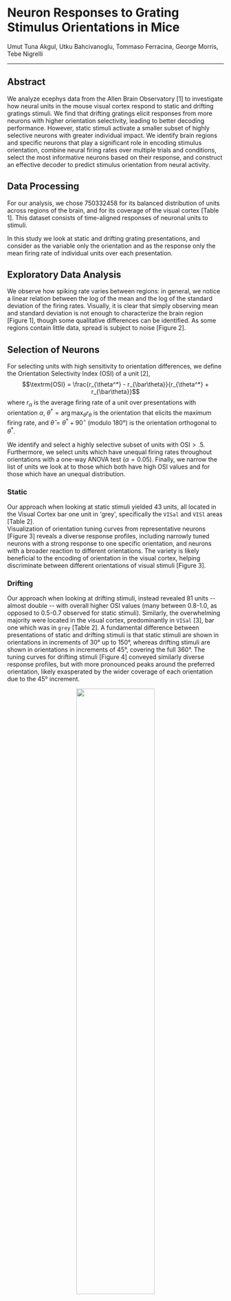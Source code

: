 # Neuron Responses to Grating Stimulus Orientations in Mice

Umut Tuna Akgul, Utku Bahcivanoglu, Tommaso Ferracina, George Morris, Tebe Nigrelli

---

## Abstract

We analyze ecephys data from the Allen Brain Observatory [1] to investigate how neural units in the mouse visual cortex respond to static and drifting gratings stimuli. We find that drifting gratings elicit responses from more neurons with higher orientation selectivity, leading to better decoding performance. However, static stimuli activate a smaller subset of highly selective neurons with greater individual impact. We identify brain regions and specific neurons that play a significant role in encoding stimulus orientation, combine neural firing rates over multiple trials and conditions, select the most informative neurons based on their response, and construct an effective decoder to predict stimulus orientation from neural activity.

## Data Processing

For our analysis, we chose $750332458$ for its balanced distribution of units across regions of the brain, and for its coverage of the visual cortex [Table 1].  This dataset consists of time-aligned responses of neuronal units to stimuli.

In this study we look at static and drifting grating presentations, and consider as the variable only the orientation and as the response only the mean firing rate of individual units over each presentation.

## Exploratory Data Analysis

We observe how spiking rate varies between regions: in general, we notice a linear relation between the log of the mean and the log of the standard deviation of the firing rates. Visually, it is clear that simply observing mean and standard deviation is not enough to characterize the brain region [Figure 1], though some qualitative differences can be identified. As some regions contain little data, spread is subject to noise [Figure 2].

## Selection of Neurons

For selecting units with high sensitivity to orientation differences, we define the Orientation Selectivity Index (OSI) of a unit [2],
$$\textrm{OSI} = \frac{r_{\theta^*} - r_{\bar\theta}}{r_{\theta^*} + r_{\bar\theta}}$$
where $r_\alpha$ is the average firing rate of a unit over presentations with orientation $\alpha$, $\theta^* = \arg\max_\theta r_\theta$ is the orientation that elicits the maximum firing rate, and $\bar{\theta} = \theta^* + 90^\circ$ (modulo 180°) is the orientation orthogonal to $\theta^*$.

We identify and select a highly selective subset of units with $\textrm{OSI} > .5$.  Furthermore, we select units which have unequal firing rates throughout orientations with a one-way ANOVA test ($\alpha = 0.05$).  Finally, we narrow the list of units we look at to those which both have high OSI values and for those which have an unequal distribution.

### Static

Our approach when looking at static stimuli yielded 43 units, all located in the Visual Cortex bar one unit in 'grey', specifically the `VISal` and `VISl` areas [Table 2].  
Visualization of orientation tuning curves from representative neurons [Figure 3] reveals a diverse response profiles, including narrowly tuned neurons with a strong response to one specific orientation, and neurons with a broader reaction to different orientations.
The variety is likely beneficial to the encoding of orientation in the visual cortex, helping discriminate between different orientations of visual stimuli [Figure 3].

### Drifting

Our approach when looking at drifting stimuli, instead revealed 81 units -- almost double -- with overall higher OSI values (many between 0.8-1.0, as opposed to 0.5-0.7 observed for static stimuli). Similarly, the overwhelming majority were located in the visual cortex, predominantly in `VISal` [3], bar one which was in `grey` [Table 2]. A fundamental difference between presentations of static and drifting stimuli is that static stimuli are shown in orientations in increments of 30° up to 150°, whereas drifting stimuli are shown in orientations in increments of 45°, covering the full 360°. The tuning curves for drifting stimuli [Figure 4] conveyed similarly diverse response profiles, but with more pronounced peaks around the preferred orientation, likely exasperated by the wider coverage of each orientation due to the 45° increment.

<div align="center">
  <img src="report_images/drifting_unit_mean_orientation.png" width="60%">
  <p><strong>Figure 1:</strong> Mean orientation preference of drifting units</p>
</div>

One interesting phenomenon is the existence of units which show a response to orientations which are 180° apart [Figure 1].  This behaviour suggests these units are more responsive to orinetation than direction of the drifting grating.

For this, we define the Direction Sensitivity Index (DSI) [4], which is the same as the OSI, but where $\bar\theta$ is opposite to $\theta^*$ as opposed to orthogonal.  Only 8 units exhibited a DSI value greater than 0.5, which supports our hypothesis that more units are correlated to orientation than to the drifting itself.

## Decoding Orientation from Neural Activity

To assess whether the activity patterns of orientation-selective neurons could reliably predict stimulus orientation, we implemented a machine learning approach using the spike counts of selected neurons as features. The static dataset consisted of spike count responses to static grating stimuli presented at six distinct orientations. Whereas the drifting dataset the same but from 8 distinct orientations as direction is considered. The classification task involved predicting the stimulus orientation from the corresponding neural activity patterns.

### Data Preparation and Model Training
We constructed a feature matrix with stimulus presentations as rows and the spike counts of a selected neuron as columns, with the target variable being the orientation values. Prior to model training, the dataset was stratified and split into training (70%) and testing (30%) sets to ensure proportional representation of orientation classes. We ended up with 20 presentations per orientation for static dataset whereas only 5 presentations per orientation for drifting dataset, a limitation to be considered. Features were standardized using z score normalization to account for differences in baseline firing rates. We then considered Random Forest Models, SVM with linear kernel and Logistic Regression.

### Classification performance

For static, all models performed with accuracy near 0.85 [Table 3], while drifting performed with near perfect accuracy [Table 4]. In both datasets, logistic regression performed best. The difference in performance can be explained by having more orientation-selective features (81 from 43), with these neurons having higher OSI values, though the existence of resolution changes between static and drifting gratings is possibly affecting decoding. Moreover, our model is limited by having 5 stimulus presentations for drifting and 20 for static.

### Cross condition analysis between static and drifting stimuli

At this point we wanted to dig deeper into the difference in OSI between static and drifting gratings by looking at the distribution of the OSI values [Figure 5].

<div align="center">
<table>
  <tr>
    <th>Measure</th>
    <th>Static Gratings</th>
    <th>Drifting Gratings</th>
  </tr>
  <tr>
    <td>Skewness</td>
    <td>2.258</td>
    <td>1.937</td>
  </tr>
  <tr>
    <td>Kurtosis</td>
    <td>5.009</td>
    <td>3.397</td>
  </tr>
</table>
</div>

The distribution is highly non-normal: few neurons have a high OSI and are responsible for interpreting orientation.

Drifting activates more neurons with high OSI overall.

Static distribution has higher kurtosis (5.009 > 3.397) indicating a narrower sharper peak and heavier tails than drifting. This suggests fewer relatively higher tuned neurons: the drifting nature of the grating is a kind of noise which triggers a greater response. Interestingly we see these results in the feature selection of our random forest models for static and drifting. For static fewer units make up a relatively much larger impact on the models decision than for drifting gratings. As for drifting many units have a high OSI value.

#### Distribution and Overlap of Selective Neurons Across Regions

The distribution of well-tuned neurons across brain regions is very similar, with approximately twice as many well-tuned neurons for drifting compared to static gratings [Figure 6]. Notably, VISl appears to have greater relative importance for static stimuli, whereas VISrl is more prominent for drifting. Furthermore, of the 43 units identified as significant for static gratings, 29 were also significant for drifting gratings. This substantial overlap indicates that many of the same neurons are involved in processing orientation for both stimulus types, which aligns with expectations.

## Limitations and Further Work

Comparing model performance between static and drifting gratings is limited by the high discrepancy in resolution: static has 30° and while 45° in drifting. Further study should eliminate this discrepancy. However, this does not limit comparative analysis for OSI as this uses orthogonal values for stimulus count, the same for both. Our decoder results are further limited by the small number of presentations per orientation. 20 and 5 for static and drifting respectively. This investigation was limited to a single session, for a mouse. Repeating the study with other sessions would validate results. Additionally, our analysis relied solely on mean firing rates across trials, which may overlook informative temporal response patterns that could enhance decoding performance or reveal finer aspects of orientation encoding. Finally, another limitation lies in the nature of the stimulus gratings. For static gratings the spatial frequencies and phases also vary while in drifting the temporal frequency varies. More stringent analysis should control these variables and keep them constant over presentations.

## Conclusion

It is possible to decode gratings orientation from neural response using spike counts. This method is especially effective in drifting gratings, where units have higher OSI values and are selective. However, OSI values for selective neurons in static gratings are much higher, as is apparent from higher kurtosis, and is confirmed by feature importance in the model.

---

## References

[1] Allen Brain Observatory

[2] Ringach DL, Shapley RM, Hawken MJ. Orientation selectivity in macaque V1: diversity and laminar dependence. J Neurosci. 2002

[3] Wang Q, Burkhalter A. Area map of mouse visual cortex. J Comp Neurol. 2007

[4] Niell CM, Stryker MP. Highly selective receptive fields in mouse visual cortex. J Neurosci. 2008

---

## Appendix

### Table 1: Distribution of units across brain regions.

<div align="center">
<table>
  <tr>
    <th>region</th>
    <th>count</th>
  </tr>
  <tr>
    <td>grey</td>
    <td>558</td>
  </tr>
  <tr>
    <td>VISal</td>
    <td>71</td>
  </tr>
  <tr>
    <td>VISp</td>
    <td>63</td>
  </tr>
  <tr>
    <td>VISam</td>
    <td>60</td>
  </tr>
  <tr>
    <td>VISrl</td>
    <td>44</td>
  </tr>
  <tr>
    <td>VISl</td>
    <td>38</td>
  </tr>
  <tr>
    <td>VISpm</td>
    <td>19</td>
  </tr>
  <tr>
    <td>CA1</td>
    <td>16</td>
  </tr>
  <tr>
    <td>CA3</td>
    <td>15</td>
  </tr>
  <tr>
    <td>DG</td>
    <td>7</td>
  </tr>
</table>
</div>

### Table 2: Distribution of units chosen for static and drifting gratings across brain regions.

<div align="center">
<table style="float:left; width:48%">
  <caption>Static gratings</caption>
  <tr>
    <th>region</th>
    <th>count</th>
  </tr>
  <tr>
    <td>VISal</td>
    <td>15</td>
  </tr>
  <tr>
    <td>VISl</td>
    <td>10</td>
  </tr>
  <tr>
    <td>VISp</td>
    <td>9</td>
  </tr>
  <tr>
    <td>VISam</td>
    <td>6</td>
  </tr>
  <tr>
    <td>VISrl</td>
    <td>2</td>
  </tr>
  <tr>
    <td>grey</td>
    <td>1</td>
  </tr>
</table>

<table style="float:right; width:48%">
  <caption>Drifting gratings</caption>
  <tr>
    <th>region</th>
    <th>count</th>
  </tr>
  <tr>
    <td>VISal</td>
    <td>29</td>
  </tr>
  <tr>
    <td>VISp</td>
    <td>19</td>
  </tr>
  <tr>
    <td>VISam</td>
    <td>13</td>
  </tr>
  <tr>
    <td>VISl</td>
    <td>10</td>
  </tr>
  <tr>
    <td>VISrl</td>
    <td>9</td>
  </tr>
  <tr>
    <td>VISpm</td>
    <td>2</td>
  </tr>
  <tr>
    <td>grey</td>
    <td>1</td>
  </tr>
</table>
</div>

<div style="clear:both;"></div>

<div align="center">
  <img src="report_images/unit_firing_rate_statistics.png" width="100%">
  <p><strong>Figure 2:</strong> Firing rate statistics across brain regions.</p>
</div>

<div align="center">
  <img src="report_images/unit_firing_rate_statistics_single.png" width="100%">
  <p><strong>Figure 3:</strong> Individual firing rate statistics for each brain region.</p>
</div>

<div align="center">
  <div style="width:48%; float:left;">
    <img src="report_images/spike_mean_comparison.png" width="100%">
    <p><strong>Figure 4a:</strong> Spike mean: static, drifting</p>
  </div>
  <div style="width:48%; float:right;">
    <img src="report_images/spike_CV_comparison.png" width="100%">
    <p><strong>Figure 4b:</strong> Spike CV: static and drifting</p>
  </div>
  <div style="clear:both;"></div>
  <p><strong>Figure 4:</strong> Comparison of spike mean and coefficient of variation between static and drifting gratings.</p>
</div>

<div align="center">
  <img src="report_images/static_tuning_curves.png" width="100%">
  <p><strong>Figure 5:</strong> Tuning curves for static gratings.</p>
</div>

<div align="center">
  <img src="report_images/Drifting_tuning_curves.png" width="100%">
  <p><strong>Figure 6:</strong> Tuning curves for drifting gratings.</p>
</div>

<div align="center">
  <div style="width:48%; float:left;">
    <img src="report_images/static_feature_selection.png" width="100%">
    <p><strong>Figure 7a:</strong> Static gratings</p>
  </div>
  <div style="width:48%; float:right;">
    <img src="report_images/drifting_feature_selection.png" width="100%">
    <p><strong>Figure 7b:</strong> Drifting gratings</p>
  </div>
  <div style="clear:both;"></div>
  <p><strong>Figure 7:</strong> Feature selection results for static and drifting gratings.</p>
</div>

<div align="center">
  <div style="width:48%; float:left;">
    <img src="report_images/static_random_forest_confusion_matrix.png" width="100%">
    <p><strong>Figure 8a:</strong> Static gratings</p>
  </div>
  <div style="width:48%; float:right;">
    <img src="report_images/drifting_random_forest_confusion_matrix.png" width="100%">
    <p><strong>Figure 8b:</strong> Drifting gratings</p>
  </div>
  <div style="clear:both;"></div>
  <p><strong>Figure 8:</strong> Random Forest confusion matrices for static and drifting gratings.</p>
</div>

<div align="center">
  <img src="report_images/static_SVM_LogR_confusion_matrix.png" width="100%">
  <p><strong>Figure 9:</strong> SVM and Logistic Regression confusion matrices for static gratings.</p>
</div>

### Table 3: Classification accuracy for static gratings.

<div align="center">
<table>
  <tr>
    <th>Static</th>
    <th>Accuracy</th>
  </tr>
  <tr>
    <td>Random Forest</td>
    <td>0.8611</td>
  </tr>
  <tr>
    <td>SVM</td>
    <td>0.8333</td>
  </tr>
  <tr>
    <td>Logistic Regression</td>
    <td>0.8889</td>
  </tr>
</table>
</div>

Feature selection for static gratings is visualized in Figure 7a in Appendix A. The confusion matrices for Random Forest, SVM, and Logistic Regression models for static gratings are presented in Figures 8a and 9 in Appendix A.

### Table 4: Classification accuracy for drifting gratings.

<div align="center">
<table>
  <tr>
    <th>Drifting</th>
    <th>Accuracy</th>
  </tr>
  <tr>
    <td>Random Forest</td>
    <td>0.9167</td>
  </tr>
  <tr>
    <td>SVM</td>
    <td>1.0000</td>
  </tr>
  <tr>
    <td>Logistic Regression</td>
    <td>1.0000</td>
  </tr>
</table>
</div>

Feature selection for drifting gratings is visualized in Figure 7b in Appendix A. The confusion matrices for Random Forest, SVM, and Logistic Regression models for drifting gratings are presented in Figures 8b and 10 in Appendix A.

<div align="center">
  <img src="report_images/drifting_SVM_LogR_confusion_matrix.png" width="100%">
  <p><strong>Figure 10:</strong> SVM and Logistic Regression confusion matrices for drifting gratings.</p>
</div>

<div align="center">
  <div style="width:48%; float:left;">
    <img src="report_images/tuning_curves_comparison.png" width="100%">
    <p><strong>Figure 11a:</strong> Tuning curves: static vs. drifting.</p>
  </div>
  <div style="width:48%; float:right;">
    <img src="report_images/tuned_neurons_region.png" width="100%">
    <p><strong>Figure 11b:</strong> Orientation-selective neurons by region.</p>
  </div>
  <div style="clear:both;"></div>
  <p><strong>Figure 11:</strong> Comparison of Static and Drifting responses for orientation-selective neurons.</p>
</div>
